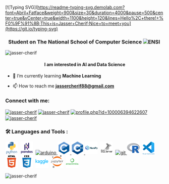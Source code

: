 [![Typing SVG](https://readme-typing-svg.demolab.com?font=Abril+Fatface&weight=900&size=30&duration=4000&pause=500&center=true&vCenter=true&width=1100&height=120&lines=Hello%2C+there!+%F0%9F%91%8B;This+is+Jasser+Cherif;Nice+to+meet+you](https://git.io/typing-svg)
<h3 align="center">Student on The National School of Computer Science    <img src="https://github.com/jasser-cherif/jasser-cherif/blob/main/logoEnsi.png" title="ENSI" alt="ENSI" width="50" height="60"/>&nbsp;</h3> 

<p align="left"> <img src="https://komarev.com/ghpvc/?username=jasser-cherif&label=Profile%20views&color=0e75b6&style=flat" alt="jasser-cherif" /> </p>

<h4 align="center">I am interested in AI and Data Science </h4>

- 🌱 I’m currently learning **Machine Learning**

- 📫 How to reach me **jassercherif88@gmail.com**

<h3 align="left">Connect with me:</h3>

<p align="left">
<a href="https://www.linkedin.com/in/jasser-cherif-a74037255/" target="blank"><img align="center" src="https://raw.githubusercontent.com/rahuldkjain/github-profile-readme-generator/master/src/images/icons/Social/linked-in-alt.svg" alt="jasser-cherif" height="30" width="40" /></a>
<a href="https://www.kaggle.com/jassercherif" target="blank"><img align="center" src="https://raw.githubusercontent.com/rahuldkjain/github-profile-readme-generator/master/src/images/icons/Social/kaggle.svg" alt="jasser-cherif" height="30" width="40" /></a>
<a href="https://www.facebook.com/jasser.cherif.79/" target="blank"><img align="center" src="https://raw.githubusercontent.com/rahuldkjain/github-profile-readme-generator/master/src/images/icons/Social/facebook.svg" alt="profile.php?id=100006394622607" height="30" width="40" /></a>
<a href="https://www.instagram.com/jasser.cherif/" target="blank"><img align="center" src="https://raw.githubusercontent.com/rahuldkjain/github-profile-readme-generator/master/src/images/icons/Social/instagram.svg" alt="jasser-cherif" height="30" width="40" /></a>

### :hammer_and_wrench: Languages and Tools :
<div>
     <img src="https://github.com/devicons/devicon/blob/master/icons/python/python-original-wordmark.svg" title="Python" alt="Python" width="40" height="40"/>&nbsp;
     <img src="https://github.com/devicons/devicon/blob/master/icons/pandas/pandas-original-wordmark.svg" title="Pandas" alt="Pandas" width="40" height="40"/>&nbsp;
     <a href="https://www.arduino.cc/" target="_blank" rel="noreferrer"> <img src="https://cdn.worldvectorlogo.com/logos/arduino-1.svg" alt="arduino" width="40" height="40"/> </a> <a href="https://www.cprogramming.com/" target="_blank" rel="noreferrer"> <img src="https://raw.githubusercontent.com/devicons/devicon/master/icons/c/c-original.svg" alt="c" width="40" height="40"/> </a> <a href="https://www.w3schools.com/cpp/" target="_blank" rel="noreferrer"> <img src="https://raw.githubusercontent.com/devicons/devicon/master/icons/cplusplus/cplusplus-original.svg" alt="cplusplus" width="40" height="40"/> </a>
     <img src="https://github.com/devicons/devicon/blob/master/icons/numpy/numpy-original-wordmark.svg" title="Numpy" alt="Numpy" width="40" height="40"/>&nbsp;
     <img src="https://github.com/devicons/devicon/blob/master/icons/microsoftsqlserver/microsoftsqlserver-plain-wordmark.svg" title="MSSQL Server" alt="MSSQL Server" width="40" height="40"/>&nbsp;
  <a href="https://git-scm.com/" target="_blank"> <img src="https://www.vectorlogo.zone/logos/git-scm/git-scm-icon.svg" alt="git" width="40" height="40"/> </a>
     <img src="https://github.com/devicons/devicon/blob/master/icons/r/r-original.svg" title="R" alt="R" width="40" height="40"/>&nbsp;
     <img src="https://github.com/devicons/devicon/blob/master/icons/vscode/vscode-original-wordmark.svg" title="Vscode" alt="Vscode" width="40" height="40"/>&nbsp;
     <img src="https://github.com/devicons/devicon/blob/master/icons/html5/html5-original-wordmark.svg " title="HTML" alt="HTML" width="40" height="40"/>&nbsp;
     <img src="https://github.com/devicons/devicon/blob/master/icons/css3/css3-original-wordmark.svg " title="CSS" alt="CSS" width="40" height="40"/>&nbsp;
     <img src="https://github.com/devicons/devicon/blob/master/icons/kaggle/kaggle-original-wordmark.svg" title="kaggle" alt=" " width="40" height="40"/>&nbsp;
     <img src="https://github.com/devicons/devicon/blob/master/icons/jupyter/jupyter-original-wordmark.svg" title="Jupyter" alt="Jupyter" width="40"height="40"/>&nbsp;
     <img src="https://github.com/devicons/devicon/blob/master/icons/anaconda/anaconda-original-wordmark.svg" title="Anaconda" alt="Anaconda" width="40"height="40"/>&nbsp;
   </div>
<p><img align="left" src="https://github-readme-stats.vercel.app/api/top-langs?username=jasser-cherif&show_icons=true&locale=en&layout=compact" alt="jasser-cherif" /></p>
